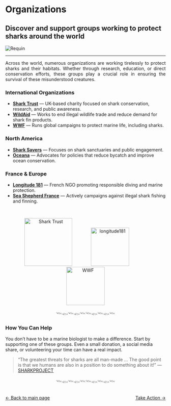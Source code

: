 # Organizations
## Discover and support groups working to protect sharks around the world

![Requin](https://github.com/user-attachments/assets/1da6f5a5-2547-4b2d-9364-660c7aafa13d)

-----
<p align="justify">
Across the world, numerous organizations are working tirelessly to protect sharks and their habitats. Whether through research, education, or direct conservation efforts, these groups play a crucial role in ensuring the survival of these misunderstood creatures.
</p>

### International Organizations
- **[Shark Trust](https://www.sharktrust.org/)** — UK-based charity focused on shark conservation, research, and public awareness.  
- **[WildAid](https://wildaid.org/)** — Works to end illegal wildlife trade and reduce demand for shark fin products.  
- **[WWF](https://www.worldwildlife.org/)** — Runs global campaigns to protect marine life, including sharks.

### North America
- **[Shark Savers](https://www.shark-savers.com/)** — Focuses on shark sanctuaries and public engagement.  
- **[Oceana](https://oceana.org/)** — Advocates for policies that reduce bycatch and improve ocean conservation.

### France & Europe
- **[Longitude 181](https://www.longitude181.org/)** — French NGO promoting responsible diving and marine protection.  
- **[Sea Shepherd France](https://www.seashepherd.fr/)** — Actively campaigns against illegal shark fishing and finning.
<br>

<p align="center">
  <img src="https://github.com/user-attachments/assets/469a7798-3ce1-4118-8756-517550c37d17" alt="Shark Trust" width="150"/>
  &nbsp;&nbsp;&nbsp;&nbsp;&nbsp;&nbsp;&nbsp;&nbsp;&nbsp;&nbsp;&nbsp;&nbsp;&nbsp;
  <img src="https://github.com/user-attachments/assets/e02d0537-1ca8-4604-890f-301a83e0f51a" alt="longitude181" width="120"/>
  &nbsp;&nbsp;&nbsp;&nbsp;&nbsp;&nbsp;&nbsp;&nbsp;&nbsp;&nbsp;&nbsp;&nbsp;&nbsp;
  <img src="https://github.com/user-attachments/assets/74a158fc-c6e0-4ebc-9561-a219345deb7e" alt="WWF" width="120"/>
</p>

<div align="center">

𓆝𓆟𓆝𓆟𓆝𓆝𓆟𓆝𓆟𓆝
</div>

### How You Can Help
You don’t have to be a marine biologist to make a difference. Start by supporting one of these groups. Even a small donation, a social media share, or volunteering your time can have a real impact.

> “The greatest threats for sharks are all man-made … The good point is that we humans are also in a position to do something about it!” — [SHARKPROJECT](https://www.sharkproject.org/en/donate-help/)

<div align="center">

𓆝𓆟𓆝𓆟𓆝𓆝𓆟𓆝𓆟𓆝
</div>
<br>

<div style="display: flex; justify-content: space-between;">
  <a href="index.md">← Back to main page</a>
  <a href="actions.md">Take Action →</a>
</div>
